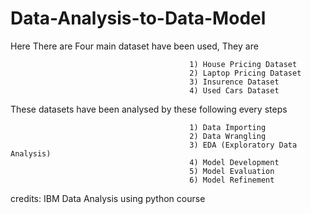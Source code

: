 # Data-Analysis-to-Data-Model


Here There are Four main dataset have been used, They are

                                            1) House Pricing Dataset
                                            2) Laptop Pricing Dataset
                                            3) Insurence Dataset
                                            4) Used Cars Dataset


These datasets have been analysed by these following every steps 

                                            1) Data Importing
                                            2) Data Wrangling
                                            3) EDA (Exploratory Data Analysis)
                                            4) Model Development
                                            5) Model Evaluation
                                            6) Model Refinement





credits:
IBM Data Analysis using python course
